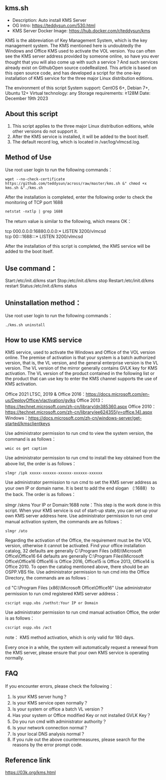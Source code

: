 
## kms.sh

- Description: Auto install KMS Server
- OG Intro: https://teddysun.com/530.html
- KMS Server Docker Image: https://hub.docker.com/r/teddysun/kms

KMS is the abbreviation of Key Management System, which is the key management system. The KMS mentioned here is undoubtedly the Windows and Office KMS used to activate the VOL version. You can often see the KMS server address provided by someone online, so have you ever thought that you will also come up with such a service？And such services already exist on GithubOpen source codeRealized.
This article is based on this open source code, and has developed a script for the one-key installation of KMS service for the three major Linux distribution editions.

The environment of this script
System support: CentOS 6+, Debian 7+, Ubuntu 12+
Virtual technology: any
Storage requirements: ≥128M
Date: December 19th 2023


## About this script
1. This script applies to the three major Linux distribution editions, while other versions do not support it.
2. After the KMS service is installed, it will be added to the boot itself.
3. The default record log, which is located in /var/log/vlmcsd.log.

## Method of Use
Use root user login to run the following commands：
```
wget --no-check-certificate https://github.com/teddysun/across/raw/master/kms.sh &" chmod +x kms.sh &"./kms.sh
```
After the installation is completed, enter the following order to check the monitoring of TCP port 1688
```
netstat -nxtlp | grep 1688
```
The return value is similar to the following, which means OK：

tcp        000.0.0.0:16880.0.0.0:*                   LISTEN      3200/vlmcsd                                
tcp        00:::1688:::*                        LISTEN      3200/vlmcsd  

After the installation of this script is completed, the KMS service will be added to the boot itself.

## Use command：
Start:/etc/init.d/kms start
Stop:/etc/init.d/kms stop
Restart:/etc/init.d/kms restart
Status:/etc/init.d/kms status

## Uninstallation method：
Use root user login to run the following commands：
```
./kms.sh uninstall
```

## How to use KMS service
KMS service, used to activate the Windows and Office of the VOL version online.
The premise of activation is that your system is a batch authorized version, that is, the VL version, and the general enterprise version is the VL version. The VL version of the mirror generally contains GVLK key for KMS activation.
The VL version of the product contained in the following list or the product that can use key to enter the KMS channel supports the use of KMS activation.

Office 2021 LTSC, 2019 & Office 2016：https://docs.microsoft.com/en-us/DeployOffice/vlactivation/gvlks
Office 2013：https://technet.microsoft.com/zh-cn/library/dn385360.aspx
Office 2010：https://technet.microsoft.com/zh-cn/library/ee624355(v=office.14).aspx
Windows：https://docs.microsoft.com/zh-cn/windows-server/get-started/kmsclientkeys

Use administrator permission to run cmd to view the system version, the command is as follows：
```
wmic os get caption
```
Use administrator permission to run cmd to install the key obtained from the above list, the order is as follows：
```
slmgr /ipk xxxxx-xxxxxx-xxxxxx-xxxxxx-xxxxxx
```

Use administrator permission to run cmd to set the KMS server address as your own IP or domain name. It is best to add the end slogan （:1688） to the back. The order is as follows：

slmgr /skms Your IP or Domain:1688
note：This step is the work done in this script. When your KMS service is out of start-up state, you can set up your own KMS server address here.
Use administrator permission to run cmd manual activation system, the commands are as follows：
```
slmgr /ato
```

Regarding the activation of the Office, the requirement must be the VOL version, otherwise it cannot be activated.
Find your office installation catalog, 32 defaults are generally C:\Program Files (x86)\Microsoft Office\Office16
64 defaults are generally C:\Program Files\Microsoft Office\Office16
Office16 is Office 2016, Office15 is Office 2013, Office14 is Office 2010.
To open the catalog mentioned above, there should be an OSPP.VBS file.
Use administrator permission to run cmd into the Office Directory, the commands are as follows：

cd "C:\Program Files (x86)\Microsoft Office\Office16"
Use administrator permission to run cmd registered KMS server address：
```
cscript ospp.vbs /sethst:Your IP or Domain
```
Use administrator permission to run cmd manual activation Office, the order is as follows：
```
cscript ospp.vbs /act
```
note： KMS method activation, which is only valid for 180 days.

Every once in a while, the system will automatically request a renewal from the KMS server, please ensure that your own KMS service is operating normally.

## FAQ
If you encounter errors, please check the following：
1. Is your KMS server hung？
2. Is your KMS service open normally？
3. Is your system or office a batch VL version？
4. Has your system or Office modified Key or not installed GVLK Key？
5. Do you run cmd with administrator authority？
6. Is your network connection normal？
7. Is your local DNS analysis normal？
8. If you rule out the above countermeasures, please search for the reasons by the error prompt code.


## Reference link
https://03k.org/kms.html
